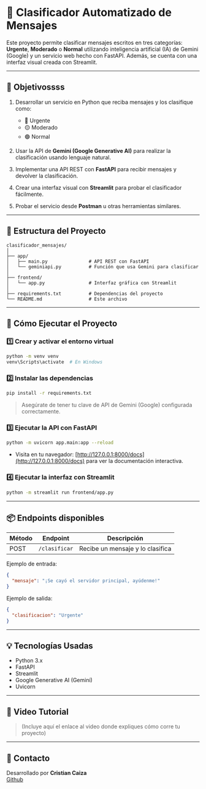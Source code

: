 # 🤖 Clasificador Automatizado de Mensajes

Este proyecto permite clasificar mensajes escritos en tres categorías: **Urgente**, **Moderado** o **Normal** utilizando inteligencia artificial (IA) de Gemini (Google) y un servicio web hecho con FastAPI. Además, se cuenta con una interfaz visual creada con Streamlit.

---

## 📌 Objetivossss

1. Desarrollar un servicio en Python que reciba mensajes y los clasifique como:
   - 🔴 Urgente
   - 🟡 Moderado
   - 🟢 Normal

2. Usar la API de **Gemini (Google Generative AI)** para realizar la clasificación usando lenguaje natural.

3. Implementar una API REST con **FastAPI** para recibir mensajes y devolver la clasificación.

4. Crear una interfaz visual con **Streamlit** para probar el clasificador fácilmente.

5. Probar el servicio desde **Postman** u otras herramientas similares.

---

## 📁 Estructura del Proyecto

```
clasificador_mensajes/
│
├── app/
│   ├── main.py               # API REST con FastAPI
│   └── geminiapi.py          # Función que usa Gemini para clasificar
│
├── frontend/
│   └── app.py                # Interfaz gráfica con Streamlit
│
├── requirements.txt          # Dependencias del proyecto
└── README.md                 # Este archivo
```

---

## 🚀 Cómo Ejecutar el Proyecto

### 1️⃣ Crear y activar el entorno virtual

```bash
python -m venv venv
venv\Scripts\activate  # En Windows
```

### 2️⃣ Instalar las dependencias

```bash
pip install -r requirements.txt
```

> Asegúrate de tener tu clave de API de Gemini (Google) configurada correctamente.

### 3️⃣ Ejecutar la API con FastAPI

```bash
python -m uvicorn app.main:app --reload
```

- Visita en tu navegador: [http://127.0.0.1:8000/docs](http://127.0.0.1:8000/docs) para ver la documentación interactiva.

### 4️⃣ Ejecutar la interfaz con Streamlit

```bash
python -m streamlit run frontend/app.py
```

---

## 📦 Endpoints disponibles 

| Método | Endpoint       | Descripción                        |
|--------|----------------|------------------------------------|
| POST   | `/clasificar`  | Recibe un mensaje y lo clasifica  |

Ejemplo de entrada:
```json
{
  "mensaje": "¡Se cayó el servidor principal, ayúdenme!"
}
```

Ejemplo de salida:
```json
{
  "clasificacion": "Urgente"
}
```

---

## 💡 Tecnologías Usadas

- Python 3.x
- FastAPI
- Streamlit
- Google Generative AI (Gemini)
- Uvicorn

---


## 🎥 Video Tutorial

> (Incluye aquí el enlace al video donde expliques cómo corre tu proyecto)

---

## 📩 Contacto

Desarrollado por **Cristian Caiza**  
[Github](https://github.com/antichrist667)